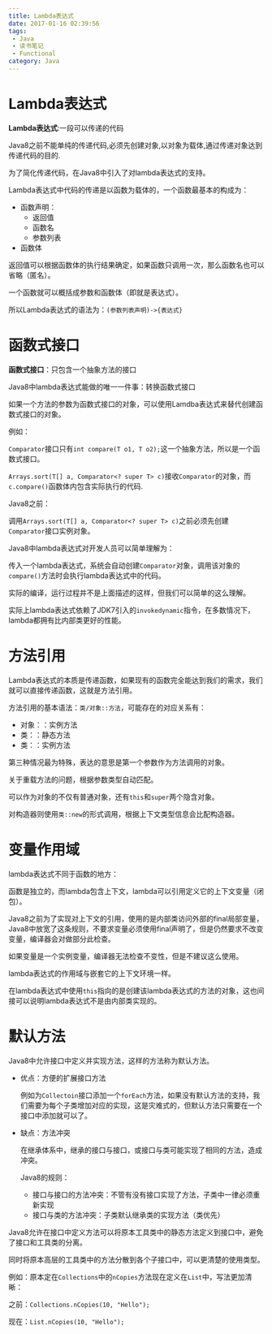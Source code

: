 ```yaml
---
title: Lambda表达式
date: 2017-01-16 02:39:56
tags:
 - Java
 - 读书笔记
 - Functional
category: Java
---
```


# Lambda表达式

**Lambda表达式**:一段可以传递的代码

Java8之前不能单纯的传递代码,必须先创建对象,以对象为载体,通过传递对象达到传递代码的目的.

为了简化传递代码，在Java8中引入了对lambda表达式的支持。

Lambda表达式中代码的传递是以函数为载体的，一个函数最基本的构成为：

- 函数声明：
  - 返回值
  - 函数名
  - 参数列表
- 函数体

返回值可以根据函数体的执行结果确定，如果函数只调用一次，那么函数名也可以省略（匿名）。

一个函数就可以概括成参数和函数体（即就是表达式）。

所以Lambda表达式的语法为：`(参数列表声明)->{表达式}`

# 函数式接口

**函数式接口**：只包含一个抽象方法的接口

Java8中lambda表达式能做的唯一一件事：转换函数式接口

如果一个方法的参数为函数式接口的对象，可以使用Lamdba表达式来替代创建函数式接口的对象。

例如：

`Comparator`接口只有`int compare(T o1, T o2);`这一个抽象方法，所以是一个函数式接口。

`Arrays.sort(T[] a, Comparator<? super T> c)`接收`Comparator`的对象，而`c.compare()`函数体内包含实际执行的代码.

Java8之前：

调用`Arrays.sort(T[] a, Comparator<? super T> c)`之前必须先创建`Comparator`接口实例对象。

Java8中lambda表达式对开发人员可以简单理解为：

传入一个lambda表达式，系统会自动创建`Comparator`对象，调用该对象的`compare()`方法时会执行lambda表达式中的代码。

实际的编译，运行过程并不是上面描述的这样，但我们可以简单的这么理解。

实际上lambda表达式依赖了JDK7引入的`invokedynamic`指令，在多数情况下，lambda都拥有比内部类更好的性能。

# 方法引用

Lambda表达式的本质是传递函数，如果现有的函数完全能达到我们的需求，我们就可以直接传递函数，这就是方法引用。

方法引用的基本语法：`类/对象::方法`，可能存在的对应关系有：

- 对象：：实例方法
- 类：：静态方法
- 类：：实例方法

第三种情况最为特殊，表达的意思是第一个参数作为方法调用的对象。

关于重载方法的问题，根据参数类型自动匹配。

可以作为对象的不仅有普通对象，还有`this`和`super`两个隐含对象。

对构造器则使用`类::new`的形式调用，根据上下文类型信息会比配构造器。

# 变量作用域

lambda表达式不同于函数的地方：

函数是独立的，而lambda包含上下文，lambda可以引用定义它的上下文变量（闭包）。

Java8之前为了实现对上下文的引用，使用的是内部类访问外部的final局部变量，Java8中放宽了这条规则，不要求变量必须使用final声明了，但是仍然要求不改变变量，编译器会对做部分此检查。

如果变量是一个实例变量，编译器无法检查不变性，但是不建议这么使用。

lambda表达式的作用域与嵌套它的上下文环境一样。

在lambda表达式中使用`this`指向的是创建该lambda表达式的方法的对象，这也间接可以说明lambda表达式不是由内部类实现的。

# 默认方法

Java8中允许接口中定义并实现方法，这样的方法称为默认方法。

- 优点：方便的扩展接口方法

  例如为`Collectoin`接口添加一个`forEach`方法，如果没有默认方法的支持，我们需要为每个子类增加对应的实现，这是灾难式的，但默认方法只需要在一个接口中添加就可以了。

- 缺点：方法冲突

  在继承体系中，继承的接口与接口，或接口与类可能实现了相同的方法，造成冲突。

  Java8的规则：

  - 接口与接口的方法冲突：不管有没有接口实现了方法，子类中一律必须重新实现
  - 接口与类的方法冲突：子类默认继承类的实现方法（类优先）

Java8允许在接口中定义方法可以将原本工具类中的静态方法定义到接口中，避免了接口和工具类的分离。

同时将原本高层的工具类中的方法分散到各个子接口中，可以更清楚的使用类型。

例如：原本定在`Collections`中的`nCopies`方法现在定义在`List`中，写法更加清晰：

之前：`Collections.nCopies(10, "Hello");`

现在：`List.nCopies(10, "Hello");`


